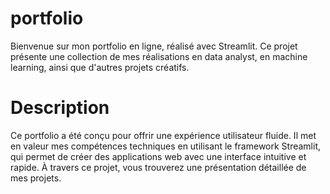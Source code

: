 # portfolio

Bienvenue sur mon portfolio en ligne, réalisé avec Streamlit. Ce projet présente une collection de mes réalisations en data analyst, en machine learning, ainsi que d'autres projets créatifs.

# Description

Ce portfolio a été conçu pour offrir une expérience utilisateur fluide. Il met en valeur mes compétences techniques en utilisant le framework Streamlit, qui permet de créer des applications web avec une interface intuitive et rapide. À travers ce projet, vous trouverez une présentation détaillée de mes projets.


